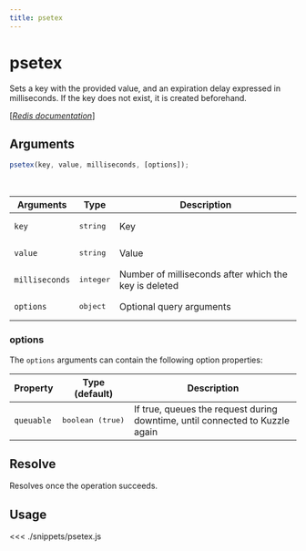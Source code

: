```yaml
---
title: psetex
---
```


# psetex

Sets a key with the provided value, and an expiration delay expressed in milliseconds. If the key does not exist, it is created beforehand.

[[_Redis documentation_]](https://redis.io/commands/psetex)

## Arguments

```js
psetex(key, value, milliseconds, [options]);
```

<br/>

| Arguments      | Type               | Description                                           |
| -------------- | ------------------ | ----------------------------------------------------- |
| `key`          | <pre>string</pre>  | Key                                                   |
| `value`        | <pre>string</pre>  | Value                                                 |
| `milliseconds` | <pre>integer</pre> | Number of milliseconds after which the key is deleted |
| `options`      | <pre>object</pre>  | Optional query arguments                              |

### options

The `options` arguments can contain the following option properties:

| Property   | Type (default)            | Description                                                                  |
| ---------- | ------------------------- | ---------------------------------------------------------------------------- |
| `queuable` | <pre>boolean (true)</pre> | If true, queues the request during downtime, until connected to Kuzzle again |

## Resolve

Resolves once the operation succeeds.

## Usage

<<< ./snippets/psetex.js
